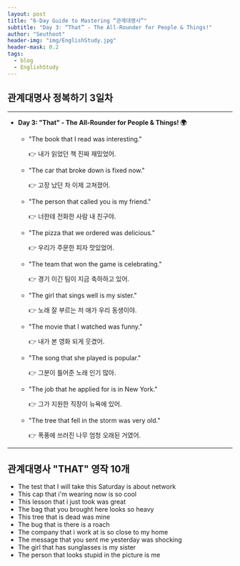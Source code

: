 ```yaml
---
layout: post
title: "6-Day Guide to Mastering “관계대명사”"
subtitle: "Day 3: “That” - The All-Rounder for People & Things!"
author: "Seuthoot"
header-img: "img/EnglishStudy.jpg"
header-mask: 0.2
tags:
  - blog
  - EnglishStudy
---
```


## 관계대명사 정복하기 3일차

--------------------------------------------------


- **Day 3: "That" - The All-Rounder for People & Things! 🌍**
    - "The book that I read was interesting."
        
        👉 내가 읽었던 책 진짜 재밌었어.
        
    - "The car that broke down is fixed now."
        
        👉 고장 났던 차 이제 고쳐졌어.
        
    - "The person that called you is my friend."
        
        👉 너한테 전화한 사람 내 친구야.
        
    - "The pizza that we ordered was delicious."
        
        👉 우리가 주문한 피자 맛있었어.
        
    - "The team that won the game is celebrating."
        
        👉 경기 이긴 팀이 지금 축하하고 있어.
        
    - "The girl that sings well is my sister."
        
        👉 노래 잘 부르는 저 애가 우리 동생이야.
        
    - "The movie that I watched was funny."
        
        👉 내가 본 영화 되게 웃겼어.
        
    - "The song that she played is popular."
        
        👉 그분이 틀어준 노래 인기 많아.
        
    - "The job that he applied for is in New York."
        
        👉 그가 지원한 직장이 뉴욕에 있어.
        
    - "The tree that fell in the storm was very old."
        
        👉 폭풍에 쓰러진 나무 엄청 오래된 거였어.

---------------------------------------------------------------

## 관계대명사 "THAT" 영작 10개

- The test that I will take this Saturday is about network
- This cap that i'm wearing now is so cool
- This lesson that i just took was great
- The bag that you brought here looks so heavy
- This tree that is dead was mine
- The bug that is there is a roach
- The company that i work at is so close to my home
- The message that you sent me yesterday was shocking
- The girl that has sunglasses is my sister
- The person that looks stupid in the picture is me



